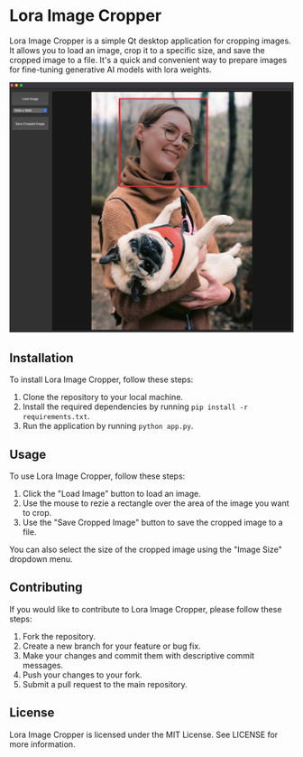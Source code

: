 # Lora Image Cropper

Lora Image Cropper is a simple Qt desktop application for cropping images. It allows you to load an image, crop it to a specific size, and save the cropped image to a file. It's a quick and convenient way to prepare images for fine-tuning generative AI models with lora weights.

![screenshot of the UI](img/example-1.jpg)

## Installation

To install Lora Image Cropper, follow these steps:

1. Clone the repository to your local machine.
2. Install the required dependencies by running `pip install -r requirements.txt`.
3. Run the application by running `python app.py`.

## Usage

To use Lora Image Cropper, follow these steps:

1. Click the "Load Image" button to load an image.
2. Use the mouse to rezie a rectangle over the area of the image you want to crop.
3. Use the "Save Cropped Image" button to save the cropped image to a file.

You can also select the size of the cropped image using the "Image Size" dropdown menu.

## Contributing

If you would like to contribute to Lora Image Cropper, please follow these steps:

1. Fork the repository.
2. Create a new branch for your feature or bug fix.
3. Make your changes and commit them with descriptive commit messages.
4. Push your changes to your fork.
5. Submit a pull request to the main repository.

## License

Lora Image Cropper is licensed under the MIT License. See LICENSE for more information.
